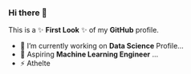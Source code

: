 ### Hi there 👋


This is a ✨ **First Look** ✨ of my **GitHub** profile.

- 🔭 I’m currently working on **Data Science** Profile...
- 🌱 Aspiring **Machine Learning Engineer** ...
- ⚡ Athelte
